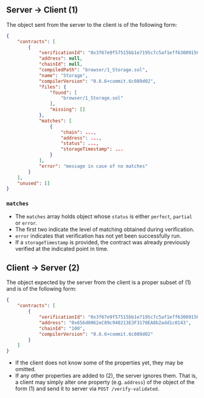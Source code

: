 ## Server -> Client (1)
The object sent from the server to the client is of the following form:

```json
{
    "contracts": [
        {
            "verificationId": "0x3f67e9f57515bb1e7195c7c5af1eff630091567c0bb65ba3dece57a56da766fe",
            "address": null,
            "chainId": null,
            "compiledPath": "browser/1_Storage.sol",
            "name": "Storage",
            "compilerVersion": "0.6.6+commit.6c089d02",
            "files": {
                "found": [
                    "browser/1_Storage.sol"
                ],
                "missing": []
            },
            "matches": [
                {
                    "chain": ...,
                    "address": ...,
                    "status": ...,
                    "storageTimestamp": ...
                }
            ],
            "error": "message in case of no matches"
        }
    ],
    "unused": []
}
```

### `matches`
- The `matches` array holds object whose `status` is either `perfect`, `partial` or `error`.
- The first two indicate the level of matching obtained during verification.
- `error` indicates that verification has not yet been successfully run.
- If a `storageTimestamp` is provided, the contract was already previously verified at the indicated point in time.

## Client -> Server (2)
The object expected by the server from the client is a proper subset of (1) and is of the following form:
```json
{
    "contracts": [
        {
            "verificationId": "0x3f67e9f57515bb1e7195c7c5af1eff630091567c0bb65ba3dece57a56da766fe",
            "address": "0x656d0062eC89c940213E3F3170EA8b2add1c0143",
            "chainId": "100",
            "compilerVersion": "0.6.6+commit.6c089d02"
        }
    ]
}
```
- If the client does not know some of the properties yet, they may be omitted.
- If any other properties are added to (2), the server ignores them. That is, a client may simply alter one property (e.g. `address`) of the object of the form (1) and send it to server via `POST /verify-validated`.